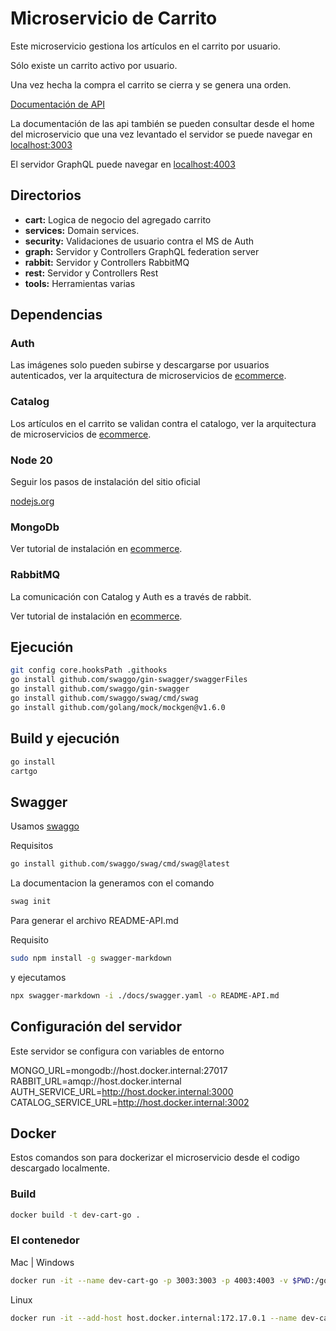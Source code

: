 <!-- cSpell:language es -->

# Microservicio de Carrito

Este microservicio gestiona los artículos en el carrito por usuario.

Sólo existe un carrito activo por usuario.

Una vez hecha la compra el carrito se cierra y se genera una orden.

[Documentación de API](./README-API.md)

La documentación de las api también se pueden consultar desde el home del microservicio
que una vez levantado el servidor se puede navegar en [localhost:3003](http://localhost:3003/)

El servidor GraphQL puede navegar en [localhost:4003](http://localhost:4003/)

## Directorios

- **cart:** Logica de negocio del agregado carrito
- **services:** Domain services.
- **security:** Validaciones de usuario contra el MS de Auth
- **graph:** Servidor y Controllers GraphQL federation server
- **rabbit:** Servidor y Controllers RabbitMQ
- **rest:** Servidor y Controllers Rest
- **tools:** Herramientas varias

## Dependencias

### Auth

Las imágenes solo pueden subirse y descargarse por usuarios autenticados, ver la arquitectura de microservicios de [ecommerce](https://github.com/nmarsollier/ecommerce).

### Catalog

Los artículos en el carrito se validan contra el catalogo, ver la arquitectura de microservicios de [ecommerce](https://github.com/nmarsollier/ecommerce).

### Node 20

Seguir los pasos de instalación del sitio oficial

[nodejs.org](https://nodejs.org/en/)

### MongoDb

Ver tutorial de instalación en [ecommerce](https://github.com/nmarsollier/ecommerce).

### RabbitMQ

La comunicación con Catalog y Auth es a través de rabbit.

Ver tutorial de instalación en [ecommerce](https://github.com/nmarsollier/ecommerce).

## Ejecución

```bash
git config core.hooksPath .githooks
go install github.com/swaggo/gin-swagger/swaggerFiles
go install github.com/swaggo/gin-swagger
go install github.com/swaggo/swag/cmd/swag
go install github.com/golang/mock/mockgen@v1.6.0
```

## Build y ejecución

```bash
go install
cartgo
```

## Swagger

Usamos [swaggo](https://github.com/swaggo/swag)

Requisitos

```bash
go install github.com/swaggo/swag/cmd/swag@latest
```

La documentacion la generamos con el comando

```bash
swag init
```

Para generar el archivo README-API.md

Requisito

```bash
sudo npm install -g swagger-markdown
```

y ejecutamos

```bash
npx swagger-markdown -i ./docs/swagger.yaml -o README-API.md
```

## Configuración del servidor

Este servidor se configura con variables de entorno

MONGO_URL=mongodb://host.docker.internal:27017
RABBIT_URL=amqp://host.docker.internal
AUTH_SERVICE_URL=http://host.docker.internal:3000
CATALOG_SERVICE_URL=http://host.docker.internal:3002

## Docker

Estos comandos son para dockerizar el microservicio desde el codigo descargado localmente.

### Build

```bash
docker build -t dev-cart-go .
```

### El contenedor

Mac | Windows

```bash
docker run -it --name dev-cart-go -p 3003:3003 -p 4003:4003 -v $PWD:/go/src/github.com/nmarsollier/cartgo dev-cart-go
```

Linux

```bash
docker run -it --add-host host.docker.internal:172.17.0.1 --name dev-cart-go -p 3003:3003 -p 4003:4003-v $PWD:/go/src/github.com/nmarsollier/cartgo dev-cart-go
```
